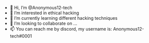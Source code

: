 - 👋 Hi, I’m @Anonymous12-tech
- 👀 I’m interested in ethical hacking
- 🌱 I’m currently learning different hacking techniques
- 💞️ I’m looking to collaborate on ...
- 📫 You can reach me by discord, my username is: Anonymous12-tech#0001

<!---
Anonymous12-tech/Anonymous12-tech is a ✨ special ✨ repository because its `README.md` (this file) appears on your GitHub profile.
You can click the Preview link to take a look at your changes.
--->
